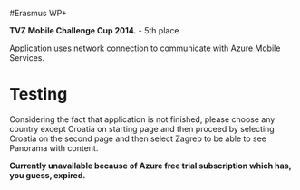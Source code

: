 #Erasmus WP+


**TVZ Mobile Challenge Cup 2014.** - 5th place

Application uses network connection to communicate with Azure Mobile Services.


Testing
====
Considering the fact that application is not finished, please choose any country except Croatia on starting page and then proceed by selecting Croatia on the second page and then select Zagreb to be able to see Panorama with content.

**Currently unavailable because of Azure free trial subscription which has, you guess, expired.**

